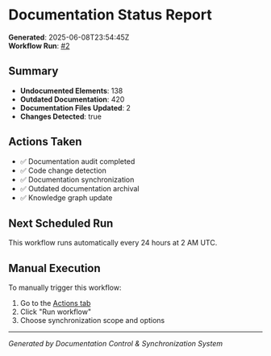 # Documentation Status Report

**Generated**: 2025-06-08T23:54:45Z  
**Workflow Run**: [\#2](https://github.com/mrkurger/date-night-app2/actions/runs/15523791333)

## Summary

- **Undocumented Elements**: 138
- **Outdated Documentation**: 420
- **Documentation Files Updated**: 2
- **Changes Detected**: true

## Actions Taken

- ✅ Documentation audit completed
- ✅ Code change detection
- ✅ Documentation synchronization
- ✅ Outdated documentation archival
- ✅ Knowledge graph update

## Next Scheduled Run

This workflow runs automatically every 24 hours at 2 AM UTC.

## Manual Execution

To manually trigger this workflow:
1. Go to the [Actions tab](https://github.com/mrkurger/date-night-app2/actions/workflows/documentation-sync.yml)
2. Click "Run workflow"
3. Choose synchronization scope and options

---
*Generated by Documentation Control & Synchronization System*
